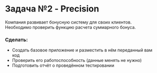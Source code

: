 # Задача №2 - Precision

Компания развивает бонусную систему для своих клиентов.  
Необходимо проверить функцию расчета суммарного бонуса.

### Сделать: 
* Создать базовое приложение и разместить в нём переданный вам код
* Проверить его работоспособность (данные менять не нужно)
* Подготовить отчёт о проведённом тестировании
